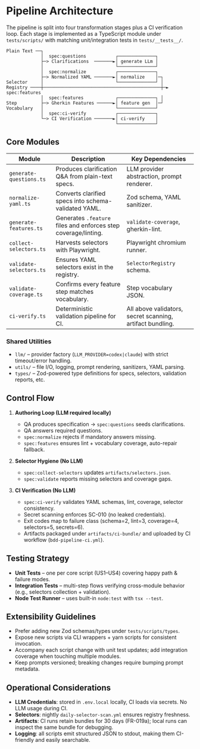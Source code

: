 # Pipeline Architecture

The pipeline is split into four transformation stages plus a CI verification loop. Each stage is implemented as a TypeScript module under `tests/scripts/` with matching unit/integration tests in `tests/__tests__/`.

```
Plain Text ──┐
             │  spec:questions           ┌──────────────┐
             ├─> Clarifications  ───────►│ generate LLm │
             │                           └──────────────┘
             │  spec:normalize           ┌──────────────┐
             ├─> Normalized YAML ───────►│ normalize    │─┐
Selector     │                           └──────────────┘ │
Registry ────┼────────────────────────────────────────────┼─► spec:features
             │  spec:features            ┌──────────────┐ │
Step         ├─> Gherkin Features ──────►│ feature gen  │─┘
Vocabulary   │                           └──────────────┘
             │  spec:ci-verify           ┌──────────────┐
             └─> CI Verification ───────►│ ci-verify    │
                                         └──────────────┘
```

## Core Modules

| Module | Description | Key Dependencies |
|--------|-------------|------------------|
| `generate-questions.ts` | Produces clarification Q&A from plain-text specs. | LLM provider abstraction, prompt renderer. |
| `normalize-yaml.ts` | Converts clarified specs into schema-validated YAML. | Zod schema, YAML sanitizer. |
| `generate-features.ts` | Generates `.feature` files and enforces step coverage/linting. | `validate-coverage`, gherkin-lint. |
| `collect-selectors.ts` | Harvests selectors with Playwright. | Playwright chromium runner. |
| `validate-selectors.ts` | Ensures YAML selectors exist in the registry. | `SelectorRegistry` schema. |
| `validate-coverage.ts` | Confirms every feature step matches vocabulary. | Step vocabulary JSON. |
| `ci-verify.ts` | Deterministic validation pipeline for CI. | All above validators, secret scanning, artifact bundling. |

### Shared Utilities

- `llm/` – provider factory (`LLM_PROVIDER=codex|claude`) with strict timeout/error handling.
- `utils/` – file I/O, logging, prompt rendering, sanitizers, YAML parsing.
- `types/` – Zod-powered type definitions for specs, selectors, validation reports, etc.

## Control Flow

1. **Authoring Loop (LLM required locally)**  
   - QA produces specification → `spec:questions` seeds clarifications.  
   - QA answers required questions.  
   - `spec:normalize` rejects if mandatory answers missing.  
   - `spec:features` ensures lint + vocabulary coverage, auto-repair fallback.

2. **Selector Hygiene (No LLM)**  
   - `spec:collect-selectors` updates `artifacts/selectors.json`.  
   - `spec:validate` reports missing selectors and coverage gaps.

3. **CI Verification (No LLM)**  
   - `spec:ci-verify` validates YAML schemas, lint, coverage, selector consistency.  
   - Secret scanning enforces SC-010 (no leaked credentials).  
   - Exit codes map to failure class (schema=2, lint=3, coverage=4, selectors=5, secrets=6).  
   - Artifacts packaged under `artifacts/ci-bundle/` and uploaded by CI workflow (`bdd-pipeline-ci.yml`).

## Testing Strategy

- **Unit Tests** – one per core script (US1–US4) covering happy path & failure modes.
- **Integration Tests** – multi-step flows verifying cross-module behavior (e.g., selectors collection + validation).
- **Node Test Runner** – uses built-in `node:test` with `tsx --test`.

## Extensibility Guidelines

- Prefer adding new Zod schemas/types under `tests/scripts/types`.
- Expose new scripts via CLI wrappers + yarn scripts for consistent invocation.
- Accompany each script change with unit test updates; add integration coverage when touching multiple modules.
- Keep prompts versioned; breaking changes require bumping prompt metadata.

## Operational Considerations

- **LLM Credentials**: stored in `.env.local` locally, CI loads via secrets. No LLM usage during CI.  
- **Selectors**: nightly `daily-selector-scan.yml` ensures registry freshness.  
- **Artifacts**: CI runs retain bundles for 30 days (FR-019a); local runs can inspect the same bundle for debugging.  
- **Logging**: all scripts emit structured JSON to stdout, making them CI-friendly and easily searchable.

